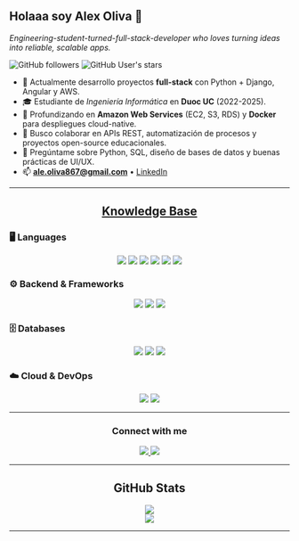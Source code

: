 ## Holaaa soy **Alex Oliva** 👋  
*Engineering-student-turned-full-stack-developer who loves turning ideas into reliable, scalable apps.*

![GitHub followers](https://img.shields.io/github/followers/alex-oliva?style=social)
![GitHub User's stars](https://img.shields.io/github/stars/alex-oliva?style=social)

- 🔭 Actualmente desarrollo proyectos **full-stack** con Python + Django, Angular y AWS.  
- 🎓 Estudiante de *Ingeniería Informática* en **Duoc UC** (2022-2025).  
- 🌱 Profundizando en **Amazon Web Services** (EC2, S3, RDS) y **Docker** para despliegues cloud-native.  
- 👯 Busco colaborar en APIs REST, automatización de procesos y proyectos open-source educacionales.  
- 💬 Pregúntame sobre Python, SQL, diseño de bases de datos y buenas prácticas de UI/UX.  
- 📫 **ale.oliva867@gmail.com** • [LinkedIn](https://www.linkedin.com/in/alex-oliva-a830a02a1)   

---

<h2 align="center"><u><b>Knowledge Base</b></u></h2>

### 🖥️ Languages
<p align="center">
  <img src="https://img.shields.io/badge/Python-3776AB?style=for-the-badge&logo=python&logoColor=white"/>
  <img src="https://img.shields.io/badge/Java-ED8B00?style=for-the-badge&logo=openjdk&logoColor=white"/>
  <img src="https://img.shields.io/badge/TypeScript-3178C6?style=for-the-badge&logo=typescript&logoColor=white"/>
  <img src="https://img.shields.io/badge/JavaScript-F7DF1E?style=for-the-badge&logo=javascript&logoColor=black"/>
  <img src="https://img.shields.io/badge/HTML5-E34F26?style=for-the-badge&logo=html5&logoColor=white"/>
  <img src="https://img.shields.io/badge/CSS3-1572B6?style=for-the-badge&logo=css3&logoColor=white"/>
</p>

### ⚙️ Backend & Frameworks
<p align="center">
  <img src="https://img.shields.io/badge/Django-092E20?style=for-the-badge&logo=django&logoColor=white"/>
  <img src="https://img.shields.io/badge/Node.js-339933?style=for-the-badge&logo=node.js&logoColor=white"/>
  <img src="https://img.shields.io/badge/Angular-DD0031?style=for-the-badge&logo=angular&logoColor=white"/>
</p>

### 🗄️ Databases
<p align="center">
  <img src="https://img.shields.io/badge/PostgreSQL-4169E1?style=for-the-badge&logo=postgresql&logoColor=white"/>
  <img src="https://img.shields.io/badge/MySQL-005C84?style=for-the-badge&logo=mysql&logoColor=white"/>
  <img src="https://img.shields.io/badge/SQLite-003B57?style=for-the-badge&logo=sqlite&logoColor=white"/>
</p>

### ☁️ Cloud & DevOps
<p align="center">
  <img src="https://img.shields.io/badge/AWS-232F3E?style=for-the-badge&logo=amazon-aws&logoColor=white"/>
  <img src="https://img.shields.io/badge/Git-F05032?style=for-the-badge&logo=git&logoColor=white"/>
</p>

---

<h3 align="center">Connect with me</h3>

<p align="center">
  <a href="mailto:ale.oliva867@gmail.com">
    <img src="https://img.shields.io/badge/Gmail-EA4335?style=for-the-badge&logo=gmail&logoColor=white"/>
  </a>
  <a href="https://www.linkedin.com/in/alex-oliva-a830a02a1">
    <img src="https://img.shields.io/badge/LinkedIn-0A66C2?style=for-the-badge&logo=linkedin&logoColor=white"/>
  </a>
</p>

---

<div align="center">
  <h2>GitHub Stats</h2>
  <img src="https://github-readme-stats.vercel.app/api?username=alex-oliva&show_icons=true&theme=gruvbox&hide_border=true"/>
  <br/>
  <img src="https://github-readme-streak-stats.herokuapp.com/?user=alex-oliva&theme=gruvbox"/>
</div>

---
